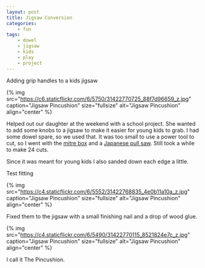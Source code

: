 ```yaml
---
layout: post
title: Jigsaw Conversion
categories:
    - fun
tags:
    - dowel
    - jigsaw
    - kids
    - play
    - project
---
```


Adding grip handles to a kids jigsaw

{% img src="https://c6.staticflickr.com/6/5750/31422770725_88f7d96659_z.jpg" caption="Jigsaw Pincushion" size="fullsize" alt="Jigsaw Pincushion" align="center" %}

Helped out our daughter at the weekend with a school project. She wanted to add some knobs to a jigsaw to make it easier for young kids to grab. I had some dowel spare, so we used that. It was too small to use a power tool to cut, so I went with the [mitre box](https://en.wikipedia.org/wiki/Mitre_box) and a [Japanese pull saw](https://en.wikipedia.org/wiki/Japanese_saw). Still took a while to make 24 cuts.

Since it was meant for young kids I also sanded down each edge a little.

Test fitting

{% img src="https://c4.staticflickr.com/6/5552/31422768835_4e0b11a10a_z.jpg" caption="Jigsaw Pincushion" size="fullsize" alt="Jigsaw Pincushion" align="center" %}

Fixed them to the jigsaw with a small finishing nail and a drop of wood glue.

{% img src="https://c4.staticflickr.com/6/5490/31422770115_8521824e7c_z.jpg" caption="Jigsaw Pincushion" size="fullsize" alt="Jigsaw Pincushion" align="center" %}

I call it The Pincushion.